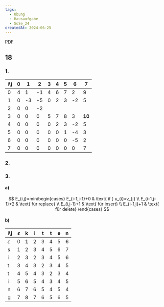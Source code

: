 ```yaml
---
tags:
  - Übung
  - Hausaufgabe
  - SoSe_24
createdAt: 2024-06-25
---
```

[PDF](t11.pdf)
## 18
### 1.

| i\j | 0   | 1   | 2   | 3   | 4   | 5   | 6   | 7      |
| --- | --- | --- | --- | --- | --- | --- | --- | ------ |
| 0   | 4   | 1   | -1  | 4   | 6   | 7   | 2   | 9      |
| 1   | 0   | -3  | -5  | 0   | 2   | 3   | -2  | 5      |
| 2   | 0   | 0   | -2  |     |     |     |     |        |
| 3   | 0   | 0   | 0   | 5   | 7   | 8   | 3   | **10** |
| 4   | 0   | 0   | 0   | 0   | 2   | 3   | -2  | 5      |
| 5   | 0   | 0   | 0   | 0   | 0   | 1   | -4  | 3      |
| 6   | 0   | 0   | 0   | 0   | 0   | 0   | -5  | 2      |
| 7   | 0   | 0   | 0   | 0   | 0   | 0   | 0   | 7      |
### 2.

### 3.
#### a)
$$
E_{i,j}=min\begin{cases}
E_{i-1,j-1}+0 & \text{ if } u_{i}=v_{j} \\ 
E_{i-1,j-1}+2 & \text{ für replace}  \\
E_{i,j-1}+1 & \text{ für insert}  \\
E_{i-1,j}+1 & \text{ für delete}  
\end{cases}
$$

#### b)
| i\j        | $\epsilon$ | k   | i   | t   | t   | e   | n   |
| ---------- | ---------- | --- | --- | --- | --- | --- | --- |
| $\epsilon$ | 0          | 1   | 2   | 3   | 4   | 5   | 6   |
| s          | 1          | 2   | 3   | 4   | 5   | 6   | 7   |
| i          | 2          | 3   | 2   | 3   | 4   | 5   | 6   |
| t          | 3          | 4   | 3   | 2   | 3   | 4   | 5   |
| t          | 4          | 5   | 4   | 3   | 2   | 3   | 4   |
| i          | 5          | 6   | 5   | 4   | 3   | 4   | 5   |
| n          | 6          | 7   | 6   | 5   | 4   | 5   | 4   |
| g          | 7          | 8   | 7   | 6   | 5   | 6   | 5   |
